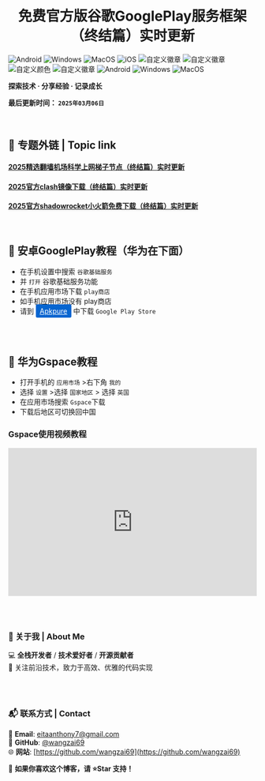 <h1 align="center">免费官方版谷歌GooglePlay服务框架（终结篇）实时更新</h1>

![Android](https://img.shields.io/badge/安卓-Android-brightgreen)
![Windows](https://img.shields.io/badge/微软-Windows-blue)
![MacOS](https://img.shields.io/badge/OS-MacOS-lightgrey)
![iOS](https://img.shields.io/badge/苹果-iOS-red)
![自定义徽章](https://img.shields.io/badge/linux-github-green)
![自定义徽章](https://img.shields.io/badge/网络-梯子-yellow)
![自定义颜色](https://img.shields.io/badge/科学-上网-orange)
![自定义徽章](https://img.shields.io/badge/图文-教程-purple)
![Android](https://img.shields.io/badge/美区-ID-brightgreen)
![Windows](https://img.shields.io/badge/clash-clashX-blue)
![MacOS](https://img.shields.io/badge/shadowrocket-小火箭-lightgrey)



**探索技术 · 分享经验 · 记录成长**

**最后更新时间： `2025年03月06日`**

<br>

## 📖 专题外链 | Topic link  
#### [2025精选翻墙机场科学上网梯子节点（终结篇）实时更新](https://github.com/wangzai69/vpn)
#### [2025官方clash镜像下载（终结篇）实时更新](https://github.com/wangzai69/clash)
#### [2025官方shadowrocket小火箭免费下载（终结篇）实时更新](https://github.com/wangzai69/shadowrocket)

<br>

## 🚀 安卓GooglePlay教程（华为在下面）
- 在手机设置中搜索 <code>谷歌基础服务</code>
- 并 <code>打开</code> 谷歌基础服务功能
- 在手机应用市场下载 <code>play商店</code>
- 如手机应用市场没有 play商店
- 请到 <a href="https://apkpure.com/cn/google-play-store/com.android.vending" class="button" style="color: #fff; background-color: #0665d0; padding: 5px 8px; border-radius: 3px;">Apkpure</a> 中下载 <code>Google Play Store</code>

<br>
<br>

## 🚀 华为Gspace教程
- 打开手机的 <code>应用市场</code> >右下角 <code>我的</code>
- 选择 <code>设置</code> >选择 <code>国家地区</code> > 选择 <code>英国</code>
- 在应用市场搜索 <code>Gspace</code>下载
- 下载后地区可切换回中国

### Gspace使用视频教程

<iframe width="100%" height="300" src="https://www.youtube.com/embed/A8jOEEf9BRs" frameborder="0" allowfullscreen></iframe>

<br>

##

<br>

### 📌 关于我 | About Me  
💻 **全栈开发者** / **技术爱好者** / **开源贡献者**  
🚀 关注前沿技术，致力于高效、优雅的代码实现  

<br>
<br>

### 📬 联系方式 | Contact  
📧 **Email**: [eitaanthony7@gmail.com](mailto:eitaanthony7@gmail.com)  
🐙 **GitHub**: [@wangzai69](https://github.com/wangzai69)  
🌐 **网站**: [https://github.com/wangzai69](https://github.com/wangzai69)  

📢 **如果你喜欢这个博客，请 ⭐Star 支持！**  

<br>
<br>


